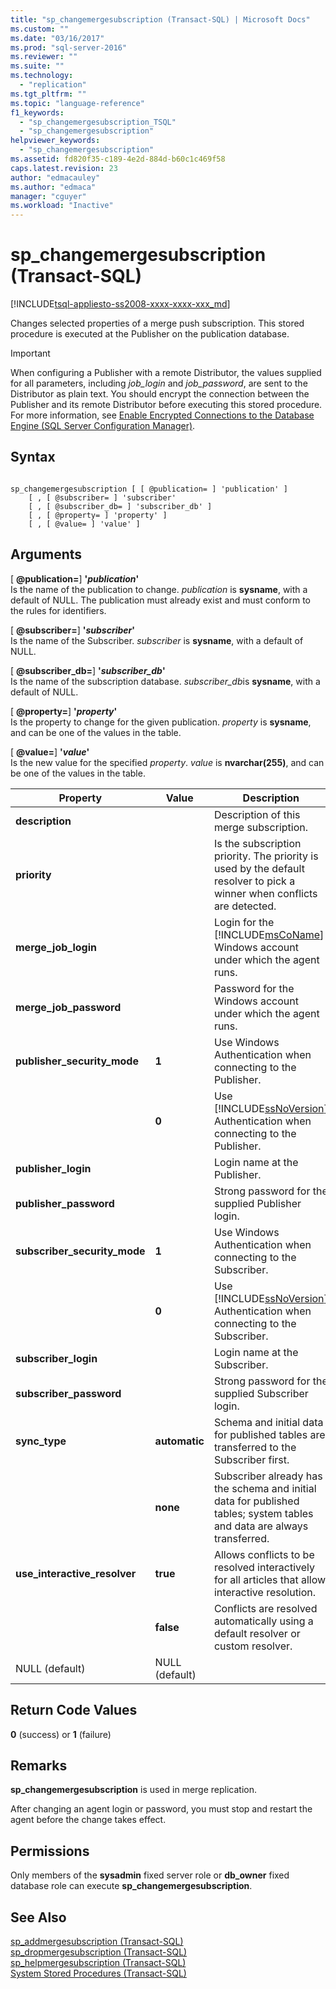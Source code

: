 ```yaml
---
title: "sp_changemergesubscription (Transact-SQL) | Microsoft Docs"
ms.custom: ""
ms.date: "03/16/2017"
ms.prod: "sql-server-2016"
ms.reviewer: ""
ms.suite: ""
ms.technology: 
  - "replication"
ms.tgt_pltfrm: ""
ms.topic: "language-reference"
f1_keywords: 
  - "sp_changemergesubscription_TSQL"
  - "sp_changemergesubscription"
helpviewer_keywords: 
  - "sp_changemergesubscription"
ms.assetid: fd820f35-c189-4e2d-884d-b60c1c469f58
caps.latest.revision: 23
author: "edmacauley"
ms.author: "edmaca"
manager: "cguyer"
ms.workload: "Inactive"
---
```

# sp_changemergesubscription (Transact-SQL)
[!INCLUDE[tsql-appliesto-ss2008-xxxx-xxxx-xxx_md](../../includes/tsql-appliesto-ss2008-xxxx-xxxx-xxx-md.md)]

  Changes selected properties of a merge push subscription. This stored procedure is executed at the Publisher on the publication database.  
  
> [!IMPORTANT]  
>  When configuring a Publisher with a remote Distributor, the values supplied for all parameters, including *job_login* and *job_password*, are sent to the Distributor as plain text. You should encrypt the connection between the Publisher and its remote Distributor before executing this stored procedure. For more information, see [Enable Encrypted Connections to the Database Engine &#40;SQL Server Configuration Manager&#41;](../../database-engine/configure-windows/enable-encrypted-connections-to-the-database-engine.md).  
  
## Syntax  
  
```  
  
sp_changemergesubscription [ [ @publication= ] 'publication' ]  
    [ , [ @subscriber= ] 'subscriber'  
    [ , [ @subscriber_db= ] 'subscriber_db' ]  
    [ , [ @property= ] 'property' ]  
    [ , [ @value= ] 'value' ]  
```  
  
## Arguments  
 [ **@publication=**] **'***publication***'**  
 Is the name of the publication to change. *publication* is **sysname**, with a default of NULL. The publication must already exist and must conform to the rules for identifiers.  
  
 [ **@subscriber=**]  **'***subscriber***'**  
 Is the name of the Subscriber. *subscriber* is **sysname**, with a default of NULL.  
  
 [ **@subscriber_db=**] **'***subscriber_db***'**  
 Is the name of the subscription database. *subscriber_db*is **sysname**, with a default of NULL.  
  
 [ **@property=**] **'***property***'**  
 Is the property to change for the given publication. *property* is **sysname**, and can be one of the values in the table.  
  
 [ **@value=**] **'***value***'**  
 Is the new value for the specified *property*. *value* is **nvarchar(255)**, and can be one of the values in the table.  
  
|Property|Value|Description|  
|--------------|-----------|-----------------|  
|**description**||Description of this merge subscription.|  
|**priority**||Is the subscription priority. The priority is used by the default resolver to pick a winner when conflicts are detected.|  
|**merge_job_login**||Login for the [!INCLUDE[msCoName](../../includes/msconame-md.md)] Windows account under which the agent runs.|  
|**merge_job_password**||Password for the Windows account under which the agent runs.|  
|**publisher_security_mode**|**1**|Use Windows Authentication when connecting to the Publisher.|  
||**0**|Use [!INCLUDE[ssNoVersion](../../includes/ssnoversion-md.md)] Authentication when connecting to the Publisher.|  
|**publisher_login**||Login name at the Publisher.|  
|**publisher_password**||Strong password for the supplied Publisher login.|  
|**subscriber_security_mode**|**1**|Use Windows Authentication when connecting to the Subscriber.|  
||**0**|Use [!INCLUDE[ssNoVersion](../../includes/ssnoversion-md.md)] Authentication when connecting to the Subscriber.|  
|**subscriber_login**||Login name at the Subscriber.|  
|**subscriber_password**||Strong password for the supplied Subscriber login.|  
|**sync_type**|**automatic**|Schema and initial data for published tables are transferred to the Subscriber first.|  
||**none**|Subscriber already has the schema and initial data for published tables; system tables and data are always transferred.|  
|**use_interactive_resolver**|**true**|Allows conflicts to be resolved interactively for all articles that allow interactive resolution.|  
||**false**|Conflicts are resolved automatically using a default resolver or custom resolver.|  
|NULL (default)|NULL (default)||  
  
## Return Code Values  
 **0** (success) or **1** (failure)  
  
## Remarks  
 **sp_changemergesubscription** is used in merge replication.  
  
 After changing an agent login or password, you must stop and restart the agent before the change takes effect.  
  
## Permissions  
 Only members of the **sysadmin** fixed server role or **db_owner** fixed database role can execute **sp_changemergesubscription**.  
  
## See Also  
 [sp_addmergesubscription &#40;Transact-SQL&#41;](../../relational-databases/system-stored-procedures/sp-addmergesubscription-transact-sql.md)   
 [sp_dropmergesubscription &#40;Transact-SQL&#41;](../../relational-databases/system-stored-procedures/sp-dropmergesubscription-transact-sql.md)   
 [sp_helpmergesubscription &#40;Transact-SQL&#41;](../../relational-databases/system-stored-procedures/sp-helpmergesubscription-transact-sql.md)   
 [System Stored Procedures &#40;Transact-SQL&#41;](../../relational-databases/system-stored-procedures/system-stored-procedures-transact-sql.md)  
  
  
